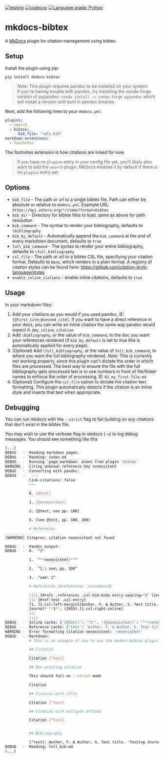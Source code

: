 [![testing](https://github.com/shyamd/mkdocs-bibtex/workflows/testing/badge.svg)](https://github.com/shyamd/mkdocs-bibtex/actions?query=workflow%3Atesting)
[![codecov](https://codecov.io/gh/shyamd/mkdocs-bibtex/branch/main/graph/badge.svg)](https://codecov.io/gh/shyamd/mkdocs-bibtex)
[![Language grade: Python](https://img.shields.io/lgtm/grade/python/g/shyamd/mkdocs-bibtex.svg?logo=lgtm&logoWidth=18)](https://lgtm.com/projects/g/shyamd/mkdocs-bibtex/context:python)

# mkdocs-bibtex

A [MkDocs](https://www.mkdocs.org/) plugin for citation management using bibtex.

## Setup

Install the plugin using pip:

```
pip install mkdocs-bibtex
```
> *Note:* This plugin requires pandoc to be installed on your system.<br>
> If you're having trouble with pandoc, try installing the conda-forge version of pypandoc: `conda install -c conda-forge pypandoc` which will install a version with built in pandoc binaries


Next, add the following lines to your `mkdocs.yml`:

```yml
plugins:
  - search
  - bibtex:
      bib_file: "refs.bib"
markdown_extensions:
  - footnotes
```

The footnotes extension is how citations are linked for now.

> If you have no `plugins` entry in your config file yet, you'll likely also want to add the `search` plugin. MkDocs enables it by default if there is no `plugins` entry set.

## Options

- `bib_file` - The path or url to a single bibtex file. Path can either be absolute or relative to `mkdocs.yml`. Example URL: `https://api.zotero.org/*/items?format=bibtex`
- `bib_dir` - Directory for bibtex files to load, same as above for path resolution
- `bib_command` - The syntax to render your bibliography, defaults to `\bibliography`
- `bib_by_default` - Automatically append the `bib_command` at the end of every markdown document, defaults to `true`
- `full_bib_command` - The syntax to render your entire bibliography, defaults to `\full_bibliography`
- `csl_file` - The path or url to a bibtex CSL file, specifying your citation format. Defaults to `None`, which renders in a plain format. A registry of citation styles can be found here: https://github.com/citation-style-language/styles
- `enable_inline_ciations` - enable inline citations, defaults to `true`

## Usage

In your markdown files:

1. Add your citations as you would if you used pandoc, IE: `[@first_cite;@second_cite]`. If you want to have a direct reference in your docs, you can write an inline citation the same way pandoc would expect it. `@my_inline_citation`
2. Add `\bibliography`, or the value of `bib_command`, to the doc you want your references rendered (if `bib_by_default` is set to true this is automatically applied for every page).
3. (Optional) Add `\full_bibliography`, or the value of `full_bib_command`, to where you want the full bibliography rendered. *Note*: This is currently not working properly, since this plugin can't dictate the order in which files are processed. The best way to ensure the file with the full bibliography gets processed last is to use numbers in front of file/folder names to enforce the order of processing, IE: `01_my_first_file.md`
4. (Optional) Configure the `csl_file` option to dictate the citation text formatting. This plugin automatically detects if the citation is an inline style and inserts that text when appropriate.

## Debugging

You can run mkdocs with the `--strict` flag to fail building on any citations that don't exist in the bibtex file.

You may wish to use the verbose flag in mkdocs (`-v`) to log debug messages. You should see something like this

```bash
(...)
DEBUG   -  Reading markdown pages.
DEBUG   -  Reading: index.md
DEBUG   -  Running `page_markdown` event from plugin 'bibtex'
WARNING -  Citing unknown reference key nonexistent
DEBUG   -  Converting with pandoc:
DEBUG   -   ---
           link-citations: false
           ---

           0. [@test]

           1. [@nonexistent]

           2. [@test, see pp. 100]

           3. [see @test, pp. 100, 200]

           # References

[WARNING] Citeproc: citation nonexistent not found

DEBUG   -  Pandoc output:
DEBUG   -  0.  ^1^

           1.  ^**nonexistent?**^

           2.  ^1,\ see\ pp. 100^

           3.  ^see\ 1^

           # References {#references .unnumbered}

           :::: {#refs .references .csl-bib-body entry-spacing="0" line-spacing="2"}
           ::: {#ref-test .csl-entry}
           [1. ]{.csl-left-margin}[Author, F. & Author, S. Test title. *Testing
           Journal* **1**, (2019).]{.csl-right-inline}
           :::
           ::::
DEBUG   -  Inline cache: {'[@test]': '^1^', '[@nonexistent]': '^**nonexistent?**^', '[@test, see pp. 100]': '^1,\\ see\\ pp. 100^', '[see @test, pp. 100, 200]': '^see\\ 1^'}
DEBUG   -  Reference cache: {'test': 'Author, F. & Author, S. Test title. *Testing Journal* **1**, (2019).'}
WARNING -  Error formatting citation nonexistent: 'nonexistent'
DEBUG   -  Markdown:
           # This is an example of how to use the mkdocs-bibtex plugin

           ## Citation

           Citation [^test]

           ## Non existing citation

           This should fail on --strict mode

           Citation

           ## Citation with affix

           Citation [^test]

           ## Citation with multiple affixes

           Citation [^test]


           ## Bibliography

           [^test]: Author, F. & Author, S. Test title. *Testing Journal* **1**, (2019).
DEBUG   -  Reading: full_bib.md
(...)
```
